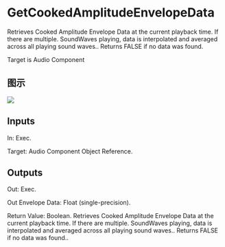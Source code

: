 # GetCookedAmplitudeEnvelopeData

Retrieves Cooked Amplitude Envelope Data at the current playback time. If there are multiple. SoundWaves playing, data is interpolated and averaged across all playing sound waves.. Returns FALSE if no data was found.

Target is Audio Component

## 图示

![]($-20221218-18025520.png)

## Inputs

In: Exec.

Target: Audio Component Object Reference.  

## Outputs

Out: Exec.

Out Envelope Data: Float (single-precision).

Return Value: Boolean. Retrieves Cooked Amplitude Envelope Data at the current playback time. If there are multiple. SoundWaves playing, data is interpolated and averaged across all playing sound waves.. Returns FALSE if no data was found..

